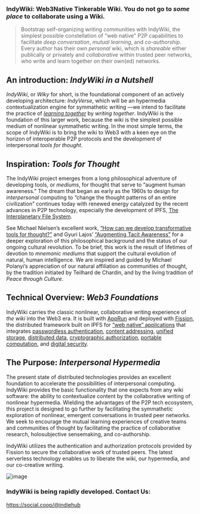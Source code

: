 ### IndyWiki: Web3Native Tinkerable Wiki. You do not go to _some place_ to collaborate using a Wiki. 

> Bootstrap self-organizing writing communities with IndyWiki, the simplest possible constellation of "web native" P2P capabilities to facilitate _deep conversation_, _mutual learning_, and _co-authorship_. Every author has their own _personal_ wiki, which is _shareable_ either publically or privately and _collaborative_ within trusted peer networks, who write and learn together on their own(ed) networks.



## An introduction: _IndyWiki in a Nutshell_
_IndyWiki_, or _Wiky_ for short, is the foundational component of an actively developing architecture: _IndyVerse_, which will be an hypermedia contextualization engine for symmathetic writing —we intend to facilitate the practice of [_learning together_](https://norabateson.wordpress.com/2015/11/03/symmathesy-a-word-in-progress/) by _writing together_. IndyWiki is the foundation of this larger work, because the wiki is the simplest possible medium of nonlinear symmathetic writing. In the most simple terms, the scope of IndyWiki is to bring the wiki to Web3 with a keen eye on the horizon of interoperable P2P protocols and the development of interpersonal _tools for thought_.



## Inspiration: _Tools for Thought_
The IndyWiki project emerges from a long philosophical adventure of developing tools, or _mediums_, for thought that serve to “augment human awareness.” The dream that began as early as the 1960s to design for _interpersonal_ computing to “change the thought patterns of an entire civilization” continues today with renewed energy catalyzed by the recent advances in P2P technology, especially the development of IPFS, [The Interplanetary File System](https://ipfs.io/).

See Michael Nielsen’s excellent work, [“How can we develop transformative tools for thought?”](https://numinous.productions/ttft/) and Gyuri Lajos’ [“Augmenting Tacit Awareness”](http://polanyisociety.org/2019pprs/Lajos&Goodman-Augmenting-Tacit-Awareness-6-16-19.pdf) for a deeper exploration of this philosophical background and the status of our ongoing cultural revolution. To be brief, this work is the result of lifetimes of devotion to _mnemonic mediums_ that support the cultural evolution of natural, human intelligence. We are inspired and guided by Michael Polanyi’s appreciation of our natural affiliation as communities of thought, by the tradition initiated by Teilhard de Chardin, and by the living tradition of _Peace through Culture_.



## Technical Overview: _Web3 Foundations_
IndyWiki carries the classic nonlinear, collaborative writing experience of _the wiki_ into the Web3 era. It is built with [AppRun](https://apprun.js.org/) and deployed with [Fission](https://whitepaper.fission.codes/), the distributed framework built on IPFS for [“web native” applications](https://fission.codes/blog/intro-web-native-apps/) that integrates [passwordless authentication](https://webauthn.io/), [content addressing](https://docs.ipfs.io/concepts/content-addressing/), [unified storage](https://guide.fission.codes/developers/webnative/file-system-wnfs), [distributed data](https://orbitdb.org/), [cryptographic authorization](https://fission.codes/blog/auth-without-backend/), [portable computation](https://guide.fission.codes/webassembly/storing-webassembly-modules#storing-webassembly-modules), and [digital security](https://whitepaper.fission.codes/authorization/id-overview).


## The Purpose: _Interpersonal Hypermedia_
The present state of distributed technologies provides an excellent foundation to accelerate the possibilities of interpersonal computing. IndyWiki provides the basic functionality that one expects from any wiki software: the ability to contextualize content by the collaborative writing of nonlinear hypermedia. Wielding the advantages of the P2P tech ecosystem, this project is designed to go further by facilitating the symmathetic exploration of nonlinear, emergent conversations in trusted peer networks. We seek to encourage the mutual learning experiences of creative teams and communities of thought by facilitating the practice of collaborative research, holosubjective sensemaking, and co-authorship.

IndyWiki utilizes the authentication and authorization protocols provided by Fission to secure the collaborative work of trusted peers. The latest serverless technology enables us to liberate the wiki, our hypermedia, and our co-creative writing.


<!--
## IndyWiki: _Welcome to the IndyVerse_
Inter Planetary, InterPersonal Web3Native Wiki powered by TrailMarks, MindDrive, IndieHub, Fission & OrbitDb.
Forge the IndyVerse by participating in Open, Commons Based Peer Production of Software as Conversation about shared Interests and Intents.
Bootstrap, co-meta-design, co-evolve Web 3 Native Tools for Organizing, Sharing Frontiers of Inter Planetary, Inter Personal Knowledge.
IndyWiki flips the paradigm of Web 2.0.

Web 2.0 allowed users to generate and share content by visiting social networks or social media sites.
Users flocked to sites to participate and make use of these centralized capabilities.

Web 3.0 flips that. It allows people to connect with each other directly and allow capabilites to come to them to
generate content for themselves and give them the capacity to share their own(ed) content in their own terms.
-->


![image](https://user-images.githubusercontent.com/1477865/110227363-07a25380-7ef8-11eb-84ca-d7d91f298d80.png)



<!-- ![](https://ipfs.runfission.com/ipfs/bafybeibf37grrz3izay4otrsn6qxt5rxjnml5axtmws3w6u3xxevg55b44/p/icons/indywiki.png) -->


### IndyWiki is being rapidly developed. Contact Us:
https://social.coop/@indiehub
